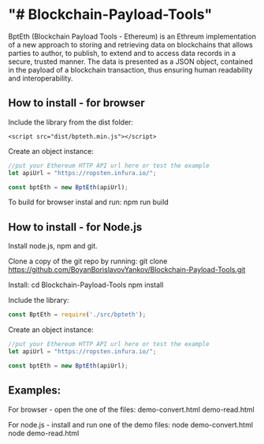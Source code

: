 "# Blockchain-Payload-Tools" 
==================================================

BptEth (Blockchain Payload Tools - Ethereum) is an Ethreum implementation of a new approach to storing and retrieving data on blockchains that allows parties to author, to publish, to extend and to access data records in a secure, trusted manner. The data is presented as a JSON object, contained in the payload of a blockchain transaction, thus ensuring human readability and interoperability.

How to install  - for browser
----------------------------

Include the library from the dist folder:

```
<script src="dist/bpteth.min.js"></script>
```

Create an object instance:

```javascript
//put your Ethereum HTTP API url here or test the example
let apiUrl = "https://ropsten.infura.io/";

const bptEth = new BptEth(apiUrl);
```

To build for browser instal and run:
npm run build

How to install - for Node.js
----------------------------

Install node.js, npm and git.

Clone a copy of the git repo by running:
git clone https://github.com/BoyanBorislavovYankov/Blockchain-Payload-Tools.git

Install:
cd Blockchain-Payload-Tools
npm install

Include the library:

```javascript
const BptEth = require('./src/bpteth');
```

Create an object instance:

```javascript
//put your Ethereum HTTP API url here or test the example
let apiUrl = "https://ropsten.infura.io/";

const bptEth = new BptEth(apiUrl);
```

Examples:
----------------------------

For browser - open the one of the files: 
demo-convert.html
demo-read.html

For node.js - install and run one of the demo files: 
node demo-convert.html
node demo-read.html